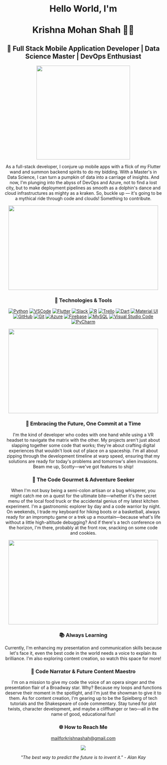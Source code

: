 <h1 align="center">Hello World, I'm <br><br> Krishna Mohan Shah 👨‍💻</h1>

<h2 align="center">🌱 Full Stack Mobile Application Developer | Data Science Master | DevOps Enthusiast</h2>

<p align="center">
  <img src="https://media.giphy.com/media/L8K62iTDkzGX6/giphy.gif" width="300">
</p>

<p align="center">
  As a full-stack developer, I conjure up mobile apps with a flick of my Flutter wand and summon backend spirits to do my bidding. With a Master's in Data Science, I can turn a pumpkin of data into a carriage of insights. And now, I'm plunging into the abyss of DevOps and Azure, not to find a lost city, but to make deployment pipelines as smooth as a dolphin's dance and cloud infrastructures as mighty as a kraken. So, buckle up — it's going to be a mythical ride through code and clouds! Something to contribute.
  <p align="center">
  <img src="https://media.giphy.com/media/QHE5gWI0QjqF2/giphy.gif" width="480" height="270" frameBorder="0" class="giphy-embed" allowFullScreen></img>
</p>

</p>

<h3 align="center">🚀 Technologies & Tools</h3>
<p align="center">
  <a href="#"><img src="https://img.shields.io/badge/-Python-black?style=flat-square&logo=python" alt="Python"></a>
  <a href="#"><img src="https://img.shields.io/badge/-VSCode-007ACC?style=flat-square&logo=visual-studio-code" alt="VSCode"></a>
  <a href="#"><img src="https://img.shields.io/badge/-Flutter-02569B?style=flat-square&logo=flutter" alt="Flutter"></a>
  <a href="#"><img src="https://img.shields.io/badge/-Slack-black?style=flat-square&logo=slack" alt="Slack"></a>
  <a href="#"><img src="https://img.shields.io/badge/-R-276DC3?style=flat-square&logo=r" alt="R"></a>
   <a href="#"><img src="https://img.shields.io/badge/-Trello-black?style=flat-square&logo=trello" alt="Trello"></a>
  <a href="#"><img src="https://img.shields.io/badge/-Dart-0175C2?style=flat-square&logo=dart" alt="Dart"></a>
  <a href="#"><img src="https://img.shields.io/badge/-Material_UI-black?style=flat-square&logo=material-ui" alt="Material UI"></a>
  <a href="#"><img src="https://img.shields.io/badge/-GitHub-181717?style=flat-square&logo=github" alt="GitHub"></a>
  <a href="#"><img src="https://img.shields.io/badge/-Git-black?style=flat-square&logo=git" alt="Git"></a>
  <a href="#"><img src="https://img.shields.io/badge/-Azure-black?style=flat-square&logo=microsoft-azure" alt="Azure"></a>
  <a href="#"><img src="https://img.shields.io/badge/-Firebase-black?style=flat-square&logo=firebase" alt="Firebase"></a>
  <a href="#"><img src="https://img.shields.io/badge/-MySQL-black?style=flat-square&logo=mysql" alt="MySQL"></a>
  <a href="#"><img src="https://img.shields.io/badge/-VSCode-007ACC?style=flat-square&logo=visual-studio-code" alt="Visual Studio Code"></a>
  <a href="#"><img src="https://img.shields.io/badge/-PyCharm-black?style=flat-square&logo=pycharm" alt="PyCharm"></a>
</p>
<p align="center">
  <img src="https://media.giphy.com/media/13HBDT4QSTpveU/giphy.gif" width="480" height="270" frameBorder="0" class="giphy-embed" allowFullScreen></img>
</p>




<h3 align="center">🌌 Embracing the Future, One Commit at a Time</h3>
<p align="center">
  I'm the kind of developer who codes with one hand while using a VR headset to navigate the matrix with the other. My projects aren't just about slapping together some code that works; they're about crafting digital experiences that wouldn't look out of place on a spaceship. I'm all about zipping through the development timeline at warp speed, ensuring that my solutions are ready for today's problems and tomorrow's alien invasions. Beam me up, Scotty—we've got features to ship!
</p>



<h3 align="center">🍔 The Code Gourmet & Adventure Seeker</h3>
<p align="center">
  When I'm not busy being a semi-colon artisan or a bug whisperer, you might catch me on a quest for the ultimate bite—whether it's the secret menu of the local food truck or the accidental genius of my latest kitchen experiment. I'm a gastronomic explorer by day and a code warrior by night. On weekends, I trade my keyboard for hiking boots or a basketball, always ready for an impromptu game or a trek up a mountain—because what's life without a little high-altitude debugging? And if there's a tech conference on the horizon, I'm there, probably at the front row, snacking on some code and cookies.
<p align="center">
  <img src="https://media.giphy.com/media/3o7qE1YN7aBOFPRw8E/giphy.gif" width="480" height="270" frameBorder="0" class="giphy-embed" allowFullScreen></img>
</p>

</p>

<h3 align="center">📚 Always Learning</h3>
<p align="center">
  Currently, I'm enhancing my presentation and communication skills because let's face it, even the best code in the world needs a voice to explain its brilliance. I'm also exploring content creation, so watch this space for more!
</p>

<h3 align="center">🎤 Code Narrator & Future Content Maestro</h3>
<p align="center">
  I'm on a mission to give my code the voice of an opera singer and the presentation flair of a Broadway star. Why? Because my loops and functions deserve their moment in the spotlight, and I'm just the showman to give it to them. As for content creation, I'm gearing up to be the Spielberg of tech tutorials and the Shakespeare of code commentary. Stay tuned for plot twists, character development, and maybe a cliffhanger or two—all in the name of good, educational fun!

</p>

<h3 align="center">🌐 How to Reach Me</h3>
<p align="center">
  <a href="mailto:mailforkrishnashah@gmail.com">mailforkrishnashah@gmail.com</a>
</p>

<p align="center">
  <img src="https://media.giphy.com/media/13HgwGsXF0aiGY/giphy.gif">
</p>

<p align="center">
  <i>"The best way to predict the future is to invent it." - Alan Kay</i>
</p>

<!---
krishnamshah/krishnamshah is a ✨ special ✨ repository because its `README.md` (this file) appears on your GitHub profile.
You can click the Preview link to take a look at your changes.
--->
